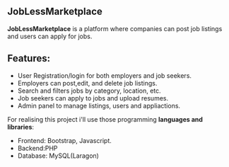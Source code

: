 ## JobLessMarketplace
**JobLessMarketplace** is a platform where companies can post job listings and users can apply for jobs.
## Features:
- User Registration/login for both employers and job seekers.
- Employers can post,edit, and delete job listings.
- Search and filters jobs by category, location, etc.
- Job seekers can apply to jobs and upload resumes.
- Admin panel to manage listings, users and appliactions.

For realising this project i'll use those programming **languages and libraries**:
- Frontend: Bootstrap, Javascript.
- Backend:PHP
- Database: MySQL(Laragon)
